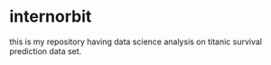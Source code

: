 # internorbit
this is my repository having data  science analysis on titanic survival prediction data set.
